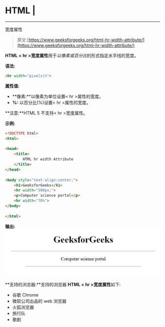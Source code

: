 # HTML |

* * *

宽度属性

> 原文:[https://www.geeksforgeeks.org/html-hr-width-attribute/](https://www.geeksforgeeks.org/html-hr-width-attribute/)

**HTML < hr >宽度属性**用于*以像素或百分比*的形式指定水平线的宽度。

**语法:**

```html
<hr width="pixels|%">
```

**属性值:**

*   **像素:**以像素为单位设置< hr >属性的宽度。
*   **%:** 以百分比(%)设置< hr >属性的宽度。

**注意:**HTML 5 不支持< hr >宽度属性。

**示例:**

```html
<!DOCTYPE html>
<html>

<head>
    <title>
        HTML hr width Attribute
    </title>
</head>

<body style="text-align:center;">
    <h1>GeeksforGeeks</h1>
    <hr width="500px;">
    <p>Computer science portal</p>
    <hr width="70%">
</body>

</html>
```

**输出:**
![](img/3956f8da1757cda07684dab069569c8e.png)

**支持的浏览器:**支持的浏览器 **HTML < hr >宽度属性**如下:

*   谷歌 Chrome
*   微软公司出品的 web 浏览器
*   火狐浏览器
*   旅行队
*   歌剧
